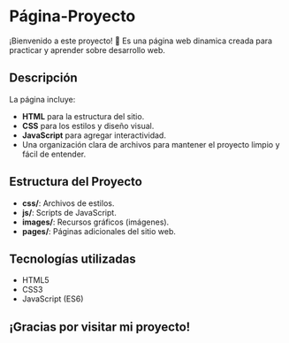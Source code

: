 # Página-Proyecto

¡Bienvenido a este proyecto! 🚀 Es una página web dinamica creada para practicar y aprender sobre desarrollo web.

## Descripción

La página incluye:
- **HTML** para la estructura del sitio.
- **CSS** para los estilos y diseño visual.
- **JavaScript** para agregar interactividad.
- Una organización clara de archivos para mantener el proyecto limpio y fácil de entender.

## Estructura del Proyecto
- **css/**: Archivos de estilos.
- **js/**: Scripts de JavaScript.
- **images/**: Recursos gráficos (imágenes).
- **pages/**: Páginas adicionales del sitio web.

## Tecnologías utilizadas
- HTML5
- CSS3
- JavaScript (ES6)
## ¡Gracias por visitar mi proyecto!
